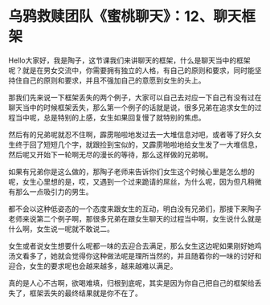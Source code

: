 # 乌鸦救赎团队《蜜桃聊天》：12、聊天框架

Hello大家好，我是陶子，这节课我们来讲聊天的框架，什么是聊天当中的框架呢？就是在男女交流中，你需要拥有独立的人格，有自己的原则和要求，同时能坚持住自己的原则和要求，并且不强加自己的意愿到女生的头上。

那我们先来说一下框架丢失的两个例子，大家可以自己去对应一下自己有没有过在聊天当中的时候框架丢失，那么第一个例子的话就是说，很多兄弟在追求女生的过程当中呢，总是特别的上感，女生如果回复慢了就特别的焦虑。

然后有的兄弟呢就忍不住啊，霹雳啪啦地发过去一大堆信息对吧，或者等了好久女生终于回了短短几个字，就跟捡到宝似的，又霹雳啪啦地给女生发了一大堆信息，然后呢又开始下一轮啊无尽的漫长的等待，那么这样做的兄弟啊。

如果有兄弟你是这么做的，那陶子老师来告诉你们女生这个时候心里是怎么想的呢，女生心里想的是，哎，又遇到一个过来跪请的屌丝，为什么呢，因为但凡稍微有那么一点吸引力的男生。

都不会以这种低姿态的一个态度来跟女生的互动，明白没有兄弟们，那接下来陶子老师来说第二个例子啊，那很多兄弟在跟女生聊天的过程当中啊，女生说什么就是什么啊，女生说一呢就不敢说二。

女生或者说女生想要什么呢都一味的去迎合去满足，那么女生这边呢如果刚好她鸡汤文看多了，她就会觉得你这种做法呢是理所当然的，并且随着你的一味的讨好和迎合，女生的要求呢也会越来越多，越来越难以满足。

真的是人心不古啊，欲喝难填，归根到底呢，其实是因为你自己把自己的框架给丢失了，框架丢失的最终结果就是你不在了。

